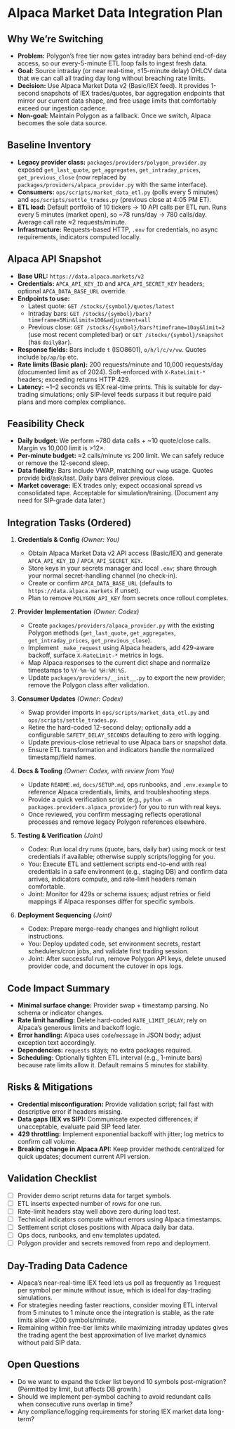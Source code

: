 # Alpaca Market Data Integration Plan

## Why We’re Switching
- **Problem:** Polygon’s free tier now gates intraday bars behind end-of-day access, so our every-5-minute ETL loop fails to ingest fresh data.
- **Goal:** Source intraday (or near real-time, ≤15-minute delay) OHLCV data that we can call all trading day long without breaching rate limits.
- **Decision:** Use Alpaca Market Data v2 (Basic/IEX feed). It provides 1-second snapshots of IEX trades/quotes, bar aggregation endpoints that mirror our current data shape, and free usage limits that comfortably exceed our ingestion cadence.
- **Non-goal:** Maintain Polygon as a fallback. Once we switch, Alpaca becomes the sole data source.

## Baseline Inventory
- **Legacy provider class:** `packages/providers/polygon_provider.py` exposed `get_last_quote`, `get_aggregates`, `get_intraday_prices`, `get_previous_close` (now replaced by `packages/providers/alpaca_provider.py` with the same interface).
- **Consumers:** `ops/scripts/market_data_etl.py` (polls every 5 minutes) and `ops/scripts/settle_trades.py` (previous close at 4:05 PM ET).
- **ETL load:** Default portfolio of 10 tickers → 10 API calls per ETL run. Runs every 5 minutes (market open), so ~78 runs/day → 780 calls/day. Average call rate ≈2 requests/minute.
- **Infrastructure:** Requests-based HTTP, `.env` for credentials, no async requirements, indicators computed locally.

## Alpaca API Snapshot
- **Base URL:** `https://data.alpaca.markets/v2`
- **Credentials:** `APCA_API_KEY_ID` and `APCA_API_SECRET_KEY` headers; optional `APCA_DATA_BASE_URL` override.
- **Endpoints to use:**
  - Latest quote: `GET /stocks/{symbol}/quotes/latest`
  - Intraday bars: `GET /stocks/{symbol}/bars?timeframe=5Min&limit=100&adjustment=all`
  - Previous close: `GET /stocks/{symbol}/bars?timeframe=1Day&limit=2` (use most recent completed bar) or `GET /stocks/{symbol}/snapshot` (has `dailyBar`).
- **Response fields:** Bars include `t` (ISO8601), `o/h/l/c/v/vw`. Quotes include `bp/ap/bp` etc.
- **Rate limits (Basic plan):** 200 requests/minute and 10,000 requests/day (documented limit as of 2024). Soft-enforced with `X-RateLimit-*` headers; exceeding returns HTTP 429.
- **Latency:** ~1–2 seconds vs IEX real-time prints. This is suitable for day-trading simulations; only SIP-level feeds surpass it but require paid plans and more complex compliance.

## Feasibility Check
- **Daily budget:** We perform ~780 data calls + ~10 quote/close calls. Margin vs 10,000 limit is >12×.
- **Per-minute budget:** ≈2 calls/minute vs 200 limit. We can safely reduce or remove the 12-second sleep.
- **Data fidelity:** Bars include VWAP, matching our `vwap` usage. Quotes provide bid/ask/last. Daily bars deliver previous close.
- **Market coverage:** IEX trades only; expect occasional spread vs consolidated tape. Acceptable for simulation/training. (Document any need for SIP-grade data later.)

## Integration Tasks (Ordered)
1. **Credentials & Config** *(Owner: You)*
   - Obtain Alpaca Market Data v2 API access (Basic/IEX) and generate `APCA_API_KEY_ID` / `APCA_API_SECRET_KEY`.
   - Store keys in your secrets manager and local `.env`; share through your normal secret-handling channel (no check-in).
   - Create or confirm `APCA_DATA_BASE_URL` (defaults to `https://data.alpaca.markets` if unset).
   - Plan to remove `POLYGON_API_KEY` from secrets once rollout completes.

2. **Provider Implementation** *(Owner: Codex)*
   - Create `packages/providers/alpaca_provider.py` with the existing Polygon methods (`get_last_quote`, `get_aggregates`, `get_intraday_prices`, `get_previous_close`).
   - Implement `_make_request` using Alpaca headers, add 429-aware backoff, surface `X-RateLimit-*` metrics in logs.
   - Map Alpaca responses to the current dict shape and normalize timestamps to `%Y-%m-%d %H:%M:%S`.
   - Update `packages/providers/__init__.py` to export the new provider; remove the Polygon class after validation.

3. **Consumer Updates** *(Owner: Codex)*
   - Swap provider imports in `ops/scripts/market_data_etl.py` and `ops/scripts/settle_trades.py`.
   - Retire the hard-coded 12-second delay; optionally add a configurable `SAFETY_DELAY_SECONDS` defaulting to zero with logging.
   - Update previous-close retrieval to use Alpaca bars or snapshot data.
   - Ensure ETL transformation and indicators handle the normalized timestamp/field names.

4. **Docs & Tooling** *(Owner: Codex, with review from You)*
   - Update `README.md`, `docs/SETUP.md`, ops runbooks, and `.env.example` to reference Alpaca credentials, limits, and troubleshooting steps.
   - Provide a quick verification script (e.g., `python -m packages.providers.alpaca_provider`) for you to run with real keys.
   - Once reviewed, you confirm messaging reflects operational processes and remove legacy Polygon references elsewhere.

5. **Testing & Verification** *(Joint)*
   - Codex: Run local dry runs (quote, bars, daily bar) using mock or test credentials if available; otherwise supply scripts/logging for you.
   - You: Execute ETL and settlement scripts end-to-end with real credentials in a safe environment (e.g., staging DB) and confirm data arrives, indicators compute, and rate-limit headers remain comfortable.
   - Joint: Monitor for 429s or schema issues; adjust retries or field mappings if Alpaca responses differ for specific symbols.

6. **Deployment Sequencing** *(Joint)*
   - Codex: Prepare merge-ready changes and highlight rollout instructions.
   - You: Deploy updated code, set environment secrets, restart schedulers/cron jobs, and validate first trading session.
   - Joint: After successful run, remove Polygon API keys, delete unused provider code, and document the cutover in ops logs.

## Code Impact Summary
- **Minimal surface change:** Provider swap + timestamp parsing. No schema or indicator changes.
- **Rate limit handling:** Delete hard-coded `RATE_LIMIT_DELAY`; rely on Alpaca’s generous limits and backoff logic.
- **Error handling:** Alpaca uses `code`/`message` in JSON body; adjust exception text accordingly.
- **Dependencies:** `requests` stays; no extra packages required.
- **Scheduling:** Optionally tighten ETL interval (e.g., 1-minute bars) because rate limits allow it. Default remains 5 minutes for stability.

## Risks & Mitigations
- **Credential misconfiguration:** Provide validation script; fail fast with descriptive error if headers missing.
- **Data gaps (IEX vs SIP):** Communicate expected differences; if unacceptable, evaluate paid SIP feed later.
- **429 throttling:** Implement exponential backoff with jitter; log metrics to confirm call volume.
- **Breaking change in Alpaca API:** Keep provider methods centralized for quick updates; document current API version.

## Validation Checklist
- [ ] Provider demo script returns data for target symbols.
- [ ] ETL inserts expected number of rows for one run.
- [ ] Rate-limit headers stay well above zero during load test.
- [ ] Technical indicators compute without errors using Alpaca timestamps.
- [ ] Settlement script closes positions with Alpaca daily bar data.
- [ ] Ops docs, runbooks, and env templates updated.
- [ ] Polygon provider and secrets removed from repo and deployment.

## Day-Trading Data Cadence
- Alpaca’s near-real-time IEX feed lets us poll as frequently as 1 request per symbol per minute without issue, which is ideal for day-trading simulations.
- For strategies needing faster reactions, consider moving ETL interval from 5 minutes to 1 minute once the integration is stable, as the rate limits allow ~200 symbols/minute.
- Remaining within free-tier limits while maximizing intraday updates gives the trading agent the best approximation of live market dynamics without paid SIP data.

## Open Questions
- Do we want to expand the ticker list beyond 10 symbols post-migration? (Permitted by limit, but affects DB growth.)
- Should we implement per-symbol caching to avoid redundant calls when consecutive runs overlap in time?
- Any compliance/logging requirements for storing IEX market data long-term?
